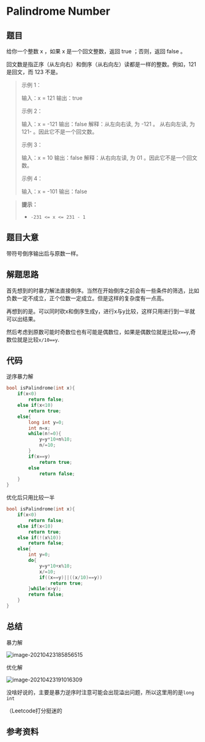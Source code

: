 # Palindrome Number

## 题目

给你一个整数 x ，如果 x 是一个回文整数，返回 true ；否则，返回 false 。

回文数是指正序（从左向右）和倒序（从右向左）读都是一样的整数。例如，121 是回文，而 123 不是。

> 示例 1：
>
> 输入：x = 121
> 输出：true
>
> 
>
> 示例 2：
>
> 输入：x = -121
> 输出：false
> 解释：从左向右读, 为 -121 。 从右向左读, 为 121- 。因此它不是一个回文数。
>
> 
>
> 示例 3：
>
> 输入：x = 10
> 输出：false
> 解释：从右向左读, 为 01 。因此它不是一个回文数。
>
> 
>
> 示例 4：
>
> 输入：x = -101
> 输出：false



> **提示：**
>
> - `-231 <= x <= 231 - 1`

## 题目大意

带符号倒序输出后与原数一样。

## 解题思路

首先想到的时暴力解法直接倒序。当然在开始倒序之前会有一些条件的筛选，比如负数一定不成立，正个位数一定成立。但是这样的复杂度有一点高。

再想到的是。可以同时砍x和倒序生成y，进行x与y比较，这样只用进行到一半就可以出结果。

然后考虑到原数可能时奇数位也有可能是偶数位，如果是偶数位就是比较`x==y`,奇数位就是比较`x/10==y`.

## 代码

逆序暴力解

```c
bool isPalindrome(int x){
    if(x<0)
        return false;
    else if(x<10)
        return true;
    else{
        long int y=0;
        int n=x;
        while(n!=0){
            y=y*10+n%10;
            n/=10;
        }
        if(x==y)
            return true;
        else
            return false;
    }
}
```
优化后只用比较一半

```c
bool isPalindrome(int x){
    if(x<0)
        return false;
    else if(x<10)
        return true;
    else if(!(x%10))
        return false;
    else{
        int y=0;
        do{
            y=y*10+x%10;
            x/=10;
            if((x==y)||((x/10)==y))
                return true;
        }while(x>y);
        return false;
    }
}

```



## 总结

暴力解

![image-20210423185856515](C:\Users\乔翯\AppData\Roaming\Typora\typora-user-images\image-20210423185856515.png)

优化解

![image-20210423191016309](C:\Users\乔翯\AppData\Roaming\Typora\typora-user-images\image-20210423191016309.png)

没啥好说的，主要是暴力逆序时注意可能会出现溢出问题，所以这里用的是`long int`

（Leetcode打分挺迷的

## 参考资料

